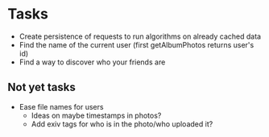 Tasks
=====

 * Create persistence of requests to run algorithms on already cached data
 * Find the name of the current user (first getAlbumPhotos returns user's id)
 * Find a way to discover who your friends are

Not yet tasks
-------------
 
 * Ease file names for users
   * Ideas on maybe timestamps in photos?
   * Add exiv tags for who is in the photo/who uploaded it?
